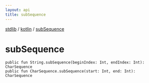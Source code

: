 ```yaml
---
layout: api
title: subSequence
---
```

[stdlib](../index.md) / [kotlin](index.md) / [subSequence](subSequence.md)

# subSequence

```
public fun String.subSequence(beginIndex: Int, endIndex: Int): CharSequence
public fun CharSequence.subSequence(start: Int, end: Int): CharSequence
```
